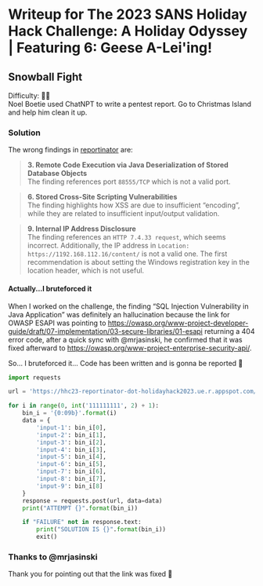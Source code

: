 # Writeup for The 2023 SANS Holiday Hack Challenge: A Holiday Odyssey \| Featuring 6: Geese A-Lei'ing!
## Snowball Fight
Difficulty: :christmas_tree::christmas_tree:  
Noel Boetie used ChatNPT to write a pentest report. Go to Christmas Island and help him clean it up.

### Solution
The wrong findings in [reportinator](https://hhc23-reportinator-dot-holidayhack2023.ue.r.appspot.com/) are:
> **3. Remote Code Execution via Java Deserialization of Stored Database Objects**  
> The finding references port `88555/TCP` which is not a valid port.

> **6. Stored Cross-Site Scripting Vulnerabilities**  
> The finding highlights how XSS are due to insufficient “encoding”, while they are related to insufficient input/output validation.

> **9. Internal IP Address Disclosure**  
> The finding references an `HTTP 7.4.33 request`, which seems incorrect. Additionally, the IP address in `Location: https://1192.168.112.16/content/` is not a valid one. The first recommendation is about setting the Windows registration key in the location header, which is not useful.

#### Actually...I bruteforced it
When I worked on the challenge, the finding “SQL Injection Vulnerability in Java Application” was definitely an hallucination because the link for OWASP ESAPI was pointing to https://owasp.org/www-project-developer-guide/draft/07-implementation/03-secure-libraries/01-esapi returning a 404 error code, after a quick sync with @mrjasinski, he confirmed that it was fixed afterward to https://owasp.org/www-project-enterprise-security-api/.

So... I bruteforced it... Code has been written and is gonna be reported 🙂
```python
import requests

url = 'https://hhc23-reportinator-dot-holidayhack2023.ue.r.appspot.com/check'

for i in range(0, int('111111111', 2) + 1):
	bin_i = '{0:09b}'.format(i)
	data = {
		'input-1': bin_i[0],
		'input-2': bin_i[1],
		'input-3': bin_i[2],
		'input-4': bin_i[3],
		'input-5': bin_i[4],
		'input-6': bin_i[5],
		'input-7': bin_i[6],
		'input-8': bin_i[7],
		'input-9': bin_i[8]
	}
	response = requests.post(url, data=data)
	print("ATTEMPT {}".format(bin_i))

	if "FAILURE" not in response.text:
		print("SOLUTION IS {}".format(bin_i))
		exit()
```

### Thanks to @mrjasinski
Thank you for pointing out that the link was fixed 🙂